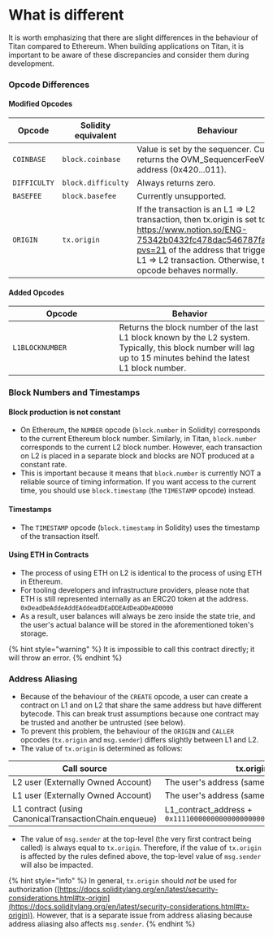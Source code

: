 # What is different

It is worth emphasizing that there are slight differences in the behaviour of Titan compared to Ethereum. When building applications on Titan, it is important to be aware of these discrepancies and consider them during development.

### Opcode Differences

#### Modified Opcodes

<table><thead><tr><th width="158">Opcode</th><th width="199.33333333333331">Solidity equivalent</th><th>Behaviour</th></tr></thead><tbody><tr><td><code>COINBASE</code></td><td><code>block.coinbase</code></td><td>Value is set by the sequencer. Currently returns the OVM_SequencerFeeVault address (0x420...011).</td></tr><tr><td><code>DIFFICULTY</code></td><td><code>block.difficulty</code></td><td>Always returns zero.</td></tr><tr><td><code>BASEFEE</code></td><td><code>block.basefee</code></td><td>Currently unsupported.</td></tr><tr><td><code>ORIGIN</code></td><td><code>tx.origin</code></td><td>If the transaction is an L1 ⇒ L2 transaction, then tx.origin is set to the <a href="https://www.notion.so/ENG-75342b0432fc478dac546787fa49c2cf?pvs=21">https://www.notion.so/ENG-75342b0432fc478dac546787fa49c2cf?pvs=21</a> of the address that triggered the L1 ⇒ L2 transaction. Otherwise, this opcode behaves normally.</td></tr></tbody></table>

#### Added Opcodes

<table><thead><tr><th width="194">Opcode</th><th>Behavior</th></tr></thead><tbody><tr><td><code>L1BLOCKNUMBER</code></td><td>Returns the block number of the last L1 block known by the L2 system. Typically, this block number will lag up to 15 minutes behind the latest L1 block number.</td></tr></tbody></table>

### Block Numbers and Timestamps

#### Block production is not constant

* On Ethereum, the `NUMBER` opcode (`block.number` in Solidity) corresponds to the current Ethereum block number. Similarly, in Titan, `block.number` corresponds to the current L2 block number. However, each transaction on L2 is placed in a separate block and blocks are NOT produced at a constant rate.
* This is important because it means that `block.number` is currently NOT a reliable source of timing information. If you want access to the current time, you should use `block.timestamp` (the `TIMESTAMP` opcode) instead.

#### Timestamps

* The `TIMESTAMP` opcode (`block.timestamp` in Solidity) uses the timestamp of the transaction itself.

#### Using ETH in Contracts

* The process of using ETH on L2 is identical to the process of using ETH in Ethereum.
* For tooling developers and infrastructure providers, please note that ETH is still represented internally as an ERC20 token at the address. `0xDeadDeAddeAddEAddeadDEaDDEAdDeaDDeAD0000`
* As a result, user balances will always be zero inside the state trie, and the user's actual balance will be stored in the aforementioned token's storage.&#x20;

{% hint style="warning" %}
It is impossible to call this contract directly; it will throw an error.
{% endhint %}

### Address Aliasing

* Because of the behaviour of the `CREATE` opcode, a user can create a contract on L1 and on L2 that share the same address but have different bytecode. This can break trust assumptions because one contract may be trusted and another be untrusted (see below).&#x20;
* To prevent this problem, the behaviour of the `ORIGIN` and `CALLER` opcodes (`tx.origin` and `msg.sender`) differs slightly between L1 and L2.
* The value of `tx.origin` is determined as follows:

| Call source                                           | tx.origin                                                            |
| ----------------------------------------------------- | -------------------------------------------------------------------- |
| L2 user (Externally Owned Account)                    | The user's address (same as in Ethereum)                             |
| L1 user (Externally Owned Account)                    | The user's address (same as in Ethereum)                             |
| L1 contract (using CanonicalTransactionChain.enqueue) | L1\_contract\_address + `0x1111000000000000000000000000000000001111` |

* The value of `msg.sender` at the top-level (the very first contract being called) is always equal to `tx.origin`. Therefore, if the value of `tx.origin` is affected by the rules defined above, the top-level value of `msg.sender` will also be impacted.

{% hint style="info" %}
In general, `tx.origin` should _not_ be used for authorization ([https://docs.soliditylang.org/en/latest/security-considerations.html#tx-origin](https://docs.soliditylang.org/en/latest/security-considerations.html#tx-origin)). However, that is a separate issue from address aliasing because address aliasing also affects `msg.sender`.
{% endhint %}

